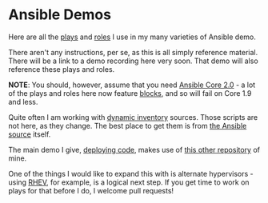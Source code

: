 # Ansible Demos

Here are all the [plays](plays) and [roles](roles) I use in my many varieties of Ansible demo.

There aren't any instructions, per se, as this is all simply reference material. There will be a link to a demo recording here very soon. That demo will also reference these plays and roles.

**NOTE**: You should, however, assume that you need [Ansible Core 2.0](https://github.com/ansible/ansible) - a lot of the plays and roles here now feature [blocks](http://docs.ansible.com/ansible/playbooks_blocks.html), and so will fail on Core 1.9 and less.

Quite often I am working with [dynamic inventory](http://docs.ansible.com/ansible/intro_dynamic_inventory.html) sources. Those scripts are not here, as they change. The best place to get them is from [the Ansible source](https://github.com/ansible/ansible/tree/devel/contrib/inventory) itself.

The main demo I give, [deploying code](roles/app), makes use of [this other repository](https://github.com/phips/flask_app) of mine.

One of the things I would like to expand this with is alternate hypervisors - using [RHEV](http://www.redhat.com/en/technologies/virtualization/enterprise-virtualization), for example, is a logical next step. If you get time to work on plays for that before I do, I welcome pull requests!
